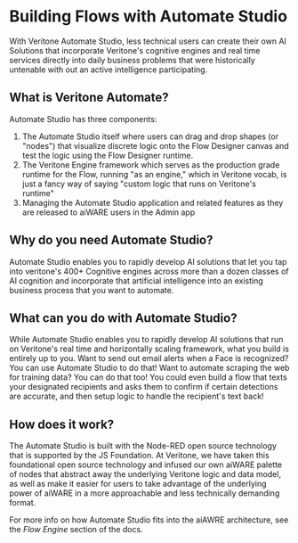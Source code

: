<!-- This is the Readme for the `Building Flows` sub-section of the Developer section on docs.veritone.com -->
<!-- The general layout will read something like: Building Flows -> What is Flow -> Why Flow -> Creating Flows -->
<!-- How does it work? -> Quickstarts -> FAQ -->

# Building Flows with Automate Studio

With Veritone Automate Studio, less technical users can create their own AI Solutions that incorporate Veritone's cognitive engines and real time services directly into daily business problems that were historically untenable with out an active intelligence participating.

## What is Veritone Automate?

Automate Studio has three components:

1. The Automate Studio itself where users can drag and drop shapes (or "nodes") that visualize discrete logic onto the Flow Designer canvas and test the logic using the Flow Designer runtime.
2. The Veritone Engine framework which serves as the production grade runtime for the Flow, running "as an engine," which in Veritone vocab, is just a fancy way of saying "custom logic that runs on Veritone's runtime"
3. Managing the Automate Studio application and related features as they are released to aiWARE users in the Admin app

## Why do you need Automate Studio?

Automate Studio enables you to rapidly develop AI solutions that let you tap into veritone's 400+ Cognitive engines across more than a dozen classes of AI cognition and incorporate that artificial intelligence into an existing business process that you want to automate.

## What can you do with Automate Studio?

While Automate Studio enables you to rapidly develop AI solutions that run on Veritone's real time and horizontally scaling framework, what you build is entirely up to you. Want to send out email alerts when a Face is recognized? You can use Automate Studio to do that! Want to automate scraping the web for training data? You can do that too! You could even build a flow that texts your designated recipients and asks them to confirm if certain detections are accurate, and then setup logic to handle the recipient's text back!

## How does it work?

The Automate Studio is built with the Node-RED open source technology that is supported by the JS Foundation. At Veritone, we have taken this foundational open source technology and infused our own aiWARE palette of nodes that abstract away the underlying Veritone logic and data model, as well as make it easier for users to take advantage of the underlying power of aiWARE in a more approachable and less technically demanding format.

For more info on how Automate Studio fits into the aiAWRE architecture, see the *Flow Engine* section of the docs.
